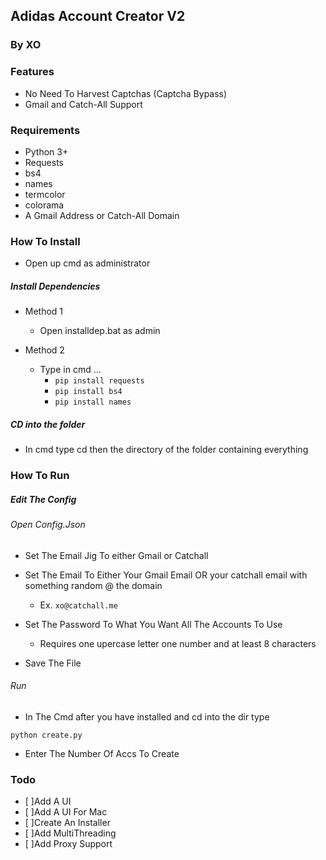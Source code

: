 ## Adidas Account Creator V2
### By XO
### Features
- No Need To Harvest Captchas  (Captcha Bypass)
- Gmail and Catch-All Support 

### Requirements
- Python 3+
- Requests
- bs4 
- names 
- termcolor 
- colorama
- A Gmail Address or Catch-All Domain

### How To Install
- Open up cmd as administrator 

##### Install Dependencies
+ Method 1
	                
	- Open installdep.bat as admin 
	                
+ Method 2
                
	- Type in cmd ...
		- `pip install requests `
		- `pip install bs4`
		- `pip install names`
                

##### CD into the folder
+ In cmd type cd then the directory of the folder containing everything

### How To Run
##### Edit The Config
###### Open Config.Json
+ Set The Email Jig To either Gmail or Catchall
                
+ Set The Email To Either Your Gmail Email OR your catchall email with something random @ the domain
	+ Ex. `xo@catchall.me`
                

+ Set The Password To What You Want All The Accounts To Use
                
	 + Requires one upercase letter one number and at least 8 characters 
                

+ Save The File

###### Run



- In The Cmd after you have installed and cd into the dir type 

`python create.py`

- Enter The Number Of Accs To Create


### Todo
- [ ]Add A UI
-  [ ]Add A UI For Mac
- [ ]Create An Installer
- [ ]Add MultiThreading
- [ ]Add Proxy Support





